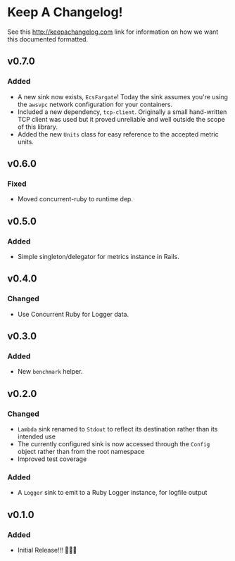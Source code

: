 
# Keep A Changelog!

See this http://keepachangelog.com link for information on how we want this documented formatted.

## v0.7.0

### Added

- A new sink now exists, `EcsFargate`! Today the sink assumes you're using the `awsvpc` network configuration for your containers.
- Included a new dependency, `tcp-client`. Originally a small hand-written TCP client was used but it proved unreliable and well outside the scope of this library.
- Added the new `Units` class for easy reference to the accepted metric units.

## v0.6.0

### Fixed

- Moved concurrent-ruby to runtime dep.

## v0.5.0

### Added

- Simple singleton/delegator for metrics instance in Rails.

## v0.4.0

### Changed

- Use Concurrent Ruby for Logger data.

## v0.3.0

### Added

- New `benchmark` helper.

## v0.2.0

### Changed

- `Lambda` sink renamed to `Stdout` to reflect its destination rather than its intended use
- The currently configured sink is now accessed through the `Config` object rather than from the root namespace
- Improved test coverage

### Added

- A `Logger` sink to emit to a Ruby Logger instance, for logfile output

## v0.1.0

### Added

- Initial Release!!! 🎉🎊🥳
